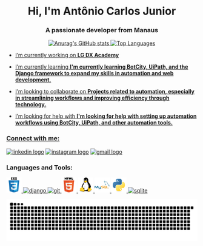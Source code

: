 <h1 align="center">Hi, I'm Antônio Carlos Junior</h1>
<h3 align="center">A passionate developer from Manaus</h3>

<!--github stats-->
<div align="center" style="display: inline">
   <a href="https://github.com/Antoniojjr">
   <div style="display: inline_block">
      <img height="145em" src="https://github-readme-stats.vercel.app/api?username=Antoniojjr&show_icons=true&theme=radical" alt="Anurag's GitHub stats">
      <img height="145em" src="https://github-readme-stats.vercel.app/api/top-langs/?username=Antoniojjr&theme=radical" alt="Top Languages">
   </div>
</div>
 
- I’m currently working on **LG DX Academy**

- I’m currently learning **I'm currently learning BotCity, UiPath, and the Django framework to expand my skills in automation and web development.**

- I’m looking to collaborate on **Projects related to automation, especially in streamlining workflows and improving efficiency through technology.**

- I’m looking for help with **I'm looking for help with setting up automation workflows using BotCity, UiPath, and other automation tools.**

<h3 align="left">Connect with me:</h3>
<div align="left">
  <a href="https://www.linkedin.com/in/antôniojjr" target="_blank"><img src="https://raw.githubusercontent.com/maurodesouza/profile-readme-generator/master/src/assets/icons/social/linkedin/default.svg" width="52" height="40" alt="linkedin logo"/></a>
  <a href="https://instagram.com/antoniojjr_" target="_blank"><img src="https://raw.githubusercontent.com/maurodesouza/profile-readme-generator/master/src/assets/icons/social/instagram/default.svg" width="52" height="40" alt="instagram logo"  /></a>
  <a href = "mailto:carlosandrade002.ac@gmail.com"><img src="https://raw.githubusercontent.com/maurodesouza/profile-readme-generator/master/src/assets/icons/social/gmail/default.svg" width="52" height="40" alt="gmail logo"  /></a>
</div>

###

###


<h3 align="left">Languages and Tools:</h3>
<p align="left"> <a href="https://www.w3schools.com/css/" target="_blank" rel="noreferrer"> <img src="https://raw.githubusercontent.com/devicons/devicon/master/icons/css3/css3-original-wordmark.svg" alt="css3" width="40" height="40"/> </a> <a href="https://www.djangoproject.com/" target="_blank" rel="noreferrer"> <img src="https://cdn.worldvectorlogo.com/logos/django.svg" alt="django" width="40" height="40"/> </a> <a href="https://git-scm.com/" target="_blank" rel="noreferrer"> <img src="https://www.vectorlogo.zone/logos/git-scm/git-scm-icon.svg" alt="git" width="40" height="40"/> </a> <a href="https://www.w3.org/html/" target="_blank" rel="noreferrer"> <img src="https://raw.githubusercontent.com/devicons/devicon/master/icons/html5/html5-original-wordmark.svg" alt="html5" width="40" height="40"/> </a> <a href="https://www.linux.org/" target="_blank" rel="noreferrer"> <img src="https://raw.githubusercontent.com/devicons/devicon/master/icons/linux/linux-original.svg" alt="linux" width="40" height="40"/> </a> <a href="https://www.mysql.com/" target="_blank" rel="noreferrer"> <img src="https://raw.githubusercontent.com/devicons/devicon/master/icons/mysql/mysql-original-wordmark.svg" alt="mysql" width="40" height="40"/> </a> <a href="https://www.python.org" target="_blank" rel="noreferrer"> <img src="https://raw.githubusercontent.com/devicons/devicon/master/icons/python/python-original.svg" alt="python" width="40" height="40"/> </a> <a href="https://www.sqlite.org/" target="_blank" rel="noreferrer"> <img src="https://www.vectorlogo.zone/logos/sqlite/sqlite-icon.svg" alt="sqlite" width="40" height="40"/> </a> </p>

<picture>
  <source media="(prefers-color-scheme: dark)" srcset="https://raw.githubusercontent.com/Antoniojjr/Antoniojjr/output/github-contribution-grid-snake-dark.svg">
  <source media="(prefers-color-scheme: light)" srcset="https://raw.githubusercontent.com/Antoniojjr/Antoniojjr/output/github-contribution-grid-snake.svg">
  <img alt="github contribution grid snake animation" src="https://raw.githubusercontent.com/Antoniojjr/Antoniojjr/output/github-contribution-grid-snake.svg">
</picture>
